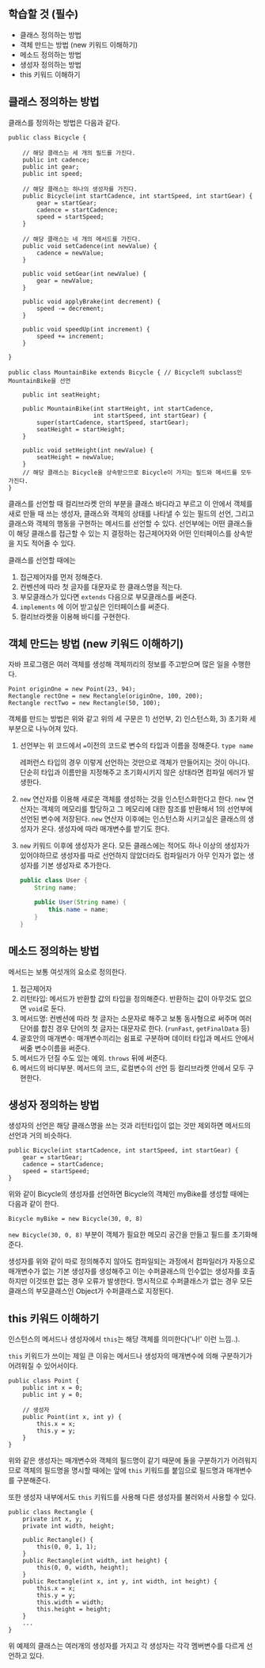 ## **학습할 것 (필수)**

- 클래스 정의하는 방법
- 객체 만드는 방법 (new 키워드 이해하기)
- 메소드 정의하는 방법
- 생성자 정의하는 방법
- this 키워드 이해하기

## **클래스 정의하는 방법**

클래스를 정의하는 방법은 다음과 같다.

```
public class Bicycle {

    // 해당 클래스는 세 개의 필드를 가진다.
    public int cadence;
    public int gear;
    public int speed;

    // 해당 클래스는 하나의 생성자를 가진다.
    public Bicycle(int startCadence, int startSpeed, int startGear) {
        gear = startGear;
        cadence = startCadence;
        speed = startSpeed;
    }

    // 해당 클래스는 네 개의 메서드를 가진다.
    public void setCadence(int newValue) {
        cadence = newValue;
    }

    public void setGear(int newValue) {
        gear = newValue;
    }

    public void applyBrake(int decrement) {
        speed -= decrement;
    }

    public void speedUp(int increment) {
        speed += increment;
    }

}
```

```
public class MountainBike extends Bicycle { // Bicycle의 subclass인 MountainBike을 선언

    public int seatHeight;

    public MountainBike(int startHeight, int startCadence,
                        int startSpeed, int startGear) {
        super(startCadence, startSpeed, startGear);
        seatHeight = startHeight;
    }

    public void setHeight(int newValue) {
        seatHeight = newValue;
    }
    // 해당 클래스는 Bicycle을 상속받으므로 Bicycle이 가지는 필드와 메서드를 모두 가진다.
}
```

클래스를 선언할 때 컬리브라켓 안의 부분을 클래스 바디라고 부르고 이 안에서 객체를 새로 만들 때 쓰는 생성자, 클래스와 객체의 상태를 나타낼 수 있는 필드의 선언, 그리고 클래스와 객체의 행동을 구현하는 메서드를 선언할 수 있다. 선언부에는 어떤 클래스들이 해당 클래스를 접근할 수 있는 지 결정하는 접근제어자와 어떤 인터페이스를 상속받을 지도 적어줄 수 있다.

클래스를 선언할 때에는

1. 접근제어자를 먼저 정해준다.
2. 컨벤션에 따라 첫 글자를 대문자로 한 클래스명을 적는다.
3. 부모클래스가 있다면 `extends` 다음으로 부모클래스를 써준다.
4. `implements` 에 이어 받고싶은 인터페이스를 써준다.
5. 컬리브라켓을 이용해 바디를 구현한다.

## **객체 만드는 방법 (new 키워드 이해하기)**

자바 프로그램은 여러 객체를 생성해 객체끼리의 정보를 주고받으며 많은 일을 수행한다.

```
Point originOne = new Point(23, 94);
Rectangle rectOne = new Rectangle(originOne, 100, 200);
Rectangle rectTwo = new Rectangle(50, 100);
```

객체를 만드는 방법은 위와 같고 위의 세 구문은 1) 선언부, 2) 인스턴스화, 3) 초기화 세 부분으로 나누어져 있다.

1. 선언부는 위 코드에서 `=`이전의 코드로 변수의 타입과 이름을 정해준다. `type name`

    레퍼런스 타입의 경우 이렇게 선언하는 것만으로 객체가 만들어지는 것이 아니다. 단순히 타입과 이름만을 지정해주고 초기화시키지 않은 상태라면 컴파일 에러가 발생한다.

2. `new` 연산자를 이용해 새로운 객체를 생성하는 것을 인스턴스화한다고 한다. `new` 연산자는 객체의 메모리를 할당하고 그 메모리에 대한 참조를 반환해서 1의 선언부에 선언된 변수에 저장된다. `new` 연산자 이후에는 인스턴스화 시키고싶은 클래스의 생성자가 온다. 생성자에 따라 매개변수를 받기도 한다.
3. `new` 키워드 이후에 생성자가 온다. 모든 클래스에는 적어도 하나 이상의 생성자가 있어야하므로 생성자를 따로 선언하지 않았더라도 컴파일러가 아무 인자가 없는 생성자를 기본 생성자로 추가한다.

    ```java
    public class User {
    	String name;

    	public User(String name) {
    		this.name = name;
    	}
    }
    ```

## **메소드 정의하는 방법**

메서드는 보통 여섯개의 요소로 정의한다.

1. 접근제어자
2. 리턴타입: 메서드가 반환할 값의 타입을 정의해준다. 반환하는 값이 아무것도 없으면 `void`로 둔다.
3. 메서드명: 컨벤션에 따라 첫 글자는 소문자로 해주고 보통 동사형으로 써주며 여러 단어를 합친 경우 단어의 첫 글자는 대문자로 한다. (`runFast`, `getFinalData` 등)
4. 괄호안의 매개변수: 매개변수끼리는 쉼표로 구분하며 데이터 타입과 메서드 안에서 써줄 변수이름을 써준다.
5. 메서드가 던질 수도 있는 예외. `throws` 뒤에 써준다.
6. 메서드의 바디부분. 메서드의 코드, 로컬변수의 선언 등 컬리브라켓 안에서 모두 구현한다.

## **생성자 정의하는 방법**

생성자의 선언은 해당 클래스명을 쓰는 것과 리턴타입이 없는 것만 제외하면 메서드의 선언과 거의 비슷하다.

```
public Bicycle(int startCadence, int startSpeed, int startGear) {
    gear = startGear;
    cadence = startCadence;
    speed = startSpeed;
}
```

위와 같이 Bicycle의 생성자를 선언하면 Bicycle의 객체인 myBike를 생성할 때에는 다음과 같이 한다.

```
Bicycle myBike = new Bicycle(30, 0, 8)
```

`new Bicycle(30, 0, 8)` 부분이 객체가 필요한 메모리 공간을 만들고 필드를 초기화해준다.

생성자를 위와 같이 따로 정의해주지 않아도 컴파일되는 과정에서 컴파일러가 자동으로 매개변수가 없는 기본 생성자를 생성해주고 이는 수퍼클래스의 인수없는 생성자를 호출하지만 이것또한 없는 경우 오류가 발생한다. 명시적으로 수퍼클래스가 없는 경우 모든 클래스의 부모클래스인 Object가 수퍼클래스로 지정된다.

## **this 키워드 이해하기**

인스턴스의 메서드나 생성자에서 `this`는 해당 객체를 의미한다('나!' 이런 느낌..).

`this` 키워드가 쓰이는 제일 큰 이유는 메서드나 생성자의 매개변수에 의해 구분하기가 어려워질 수 있어서이다.

```
public class Point {
    public int x = 0;
    public int y = 0;

    // 생성자
    public Point(int x, int y) {
        this.x = x;
        this.y = y;
    }
}
```

위와 같은 생성자는 매개변수와 객체의 필드명이 같기 때문에 둘을 구분하기가 어려워지므로 객체의 필드명을 명시할 때에는 앞에 `this` 키워드를 붙임으로 필드명과 매개변수를 구분해준다.

또한 생성자 내부에서도 `this` 키워드를 사용해 다른 생성자를 불러와서 사용할 수 있다.

```
public class Rectangle {
    private int x, y;
    private int width, height;

    public Rectangle() {
        this(0, 0, 1, 1);
    }
    public Rectangle(int width, int height) {
        this(0, 0, width, height);
    }
    public Rectangle(int x, int y, int width, int height) {
        this.x = x;
        this.y = y;
        this.width = width;
        this.height = height;
    }
    ...
}
```

위 예제의 클래스는 여러개의 생성자를 가지고 각 생성자는 각각 멤버변수를 다르게 선언하고 있다.
